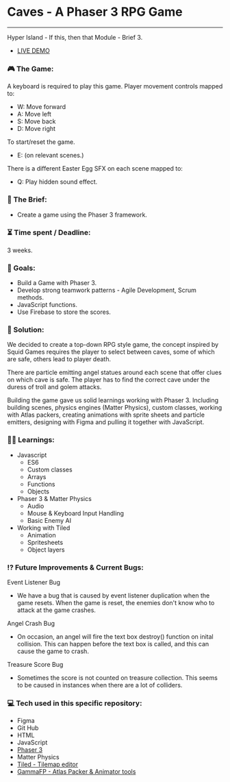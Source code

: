# Caves - A Phaser 3 RPG Game

---

Hyper Island - If this, then that Module - Brief 3.

- [LIVE DEMO](https://harry-yates.github.io/PhaserGame-RPG-Caves/)

### :video_game: The Game:

A keyboard is required to play this game. Player movement controls mapped to:

- W: Move forward
- A: Move left
- S: Move back
- D: Move right

To start/reset the game.

- E: (on relevant scenes.)

There is a different Easter Egg SFX on each scene mapped to:

- Q: Play hidden sound effect.

### :open_file_folder: The Brief:

- Create a game using the Phaser 3 framework.

### :hourglass_flowing_sand: Time spent / Deadline:

3 weeks.

### :dart: Goals:

- Build a Game with Phaser 3.
- Develop strong teamwork patterns - Agile Development, Scrum methods.
- JavaScript functions.
- Use Firebase to store the scores.

### :mechanical_arm: Solution:

We decided to create a top-down RPG style game, the concept inspired by Squid Games requires the player to select between caves, some of which are safe, others lead to player death.

There are particle emitting angel statues around each scene that offer clues on which cave is safe. The player has to find the correct cave under the duress of troll and golem attacks.

Building the game gave us solid learnings working with Phaser 3. Including building scenes, physics engines (Matter Physics), custom classes, working with Atlas packers, creating animations with sprite sheets and particle emitters, designing with Figma and pulling it together with JavaScript.

### :man_student: Learnings:

- Javascript
  - ES6
  - Custom classes
  - Arrays
  - Functions
  - Objects
- Phaser 3 & Matter Physics
  - Audio
  - Mouse & Keyboard Input Handling
  - Basic Enemy AI
- Working with Tiled
  - Animation
  - Spritesheets
  - Object layers

### :interrobang: Future Improvements & Current Bugs:

Event Listener Bug

- We have a bug that is caused by event listener duplication when the game resets. When the game is reset, the enemies don't know who to attack at the game crashes.

Angel Crash Bug

- On occasion, an angel will fire the text box destroy() function on inital collision. This can happen before the text box is called, and this can cause the game to crash.

Treasure Score Bug

- Sometimes the score is not counted on treasure collection. This seems to be caused in instances when there are a lot of colliders.

### :computer: Tech used in this specific repository:

- Figma
- Git Hub
- HTML
- JavaScript
- [Phaser 3](https://phaser.io/phaser3)
- Matter Physics
- [Tiled - Tilemap editor](https://www.mapeditor.org/)
- [GammaFP - Atlas Packer & Animator tools](https://gammafp.com/tools)
